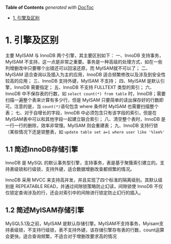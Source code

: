 <!-- START doctoc generated TOC please keep comment here to allow auto update -->
<!-- DON'T EDIT THIS SECTION, INSTEAD RE-RUN doctoc TO UPDATE -->
**Table of Contents**  *generated with [DocToc](https://github.com/thlorenz/doctoc)*

- [1. 引擎及区别](#1-%E5%BC%95%E6%93%8E%E5%8F%8A%E5%8C%BA%E5%88%AB)

<!-- END doctoc generated TOC please keep comment here to allow auto update -->

# 1. 引擎及区别
主要 MyISAM 与 InnoDB 两个引擎，其主要区别如下：
一、InnoDB 支持事务，MyISAM 不支持，这一点是非常之重要。事务是一种高级的处理方式，如在一些列增删改中只要哪个出错还可以回滚还原，而 MyISAM就不可以了；
二、MyISAM 适合查询以及插入为主的应用，InnoDB 适合频繁修改以及涉及到安全性较高的应用；
三、InnoDB 支持外键，MyISAM 不支持；
四、MyISAM 是默认引擎，InnoDB 需要指定；
五、InnoDB 不支持 FULLTEXT 类型的索引；
六、InnoDB 中不保存表的行数，如 `select count(*) from table` 时，InnoDB；需要扫描一遍整个表来计算有多少行，但是 MyISAM 只要简单的读出保存好的行数即可。注意的是，当 `count(*)`语句包含 where 条件时 MyISAM 也需要扫描整个表；
七、对于自增长的字段，InnoDB 中必须包含只有该字段的索引，但是在 MyISAM表中可以和其他字段一起建立联合索引；
八、清空整个表时，InnoDB 是一行一行的删除，效率非常慢。MyISAM 则会重建表；
九、InnoDB 支持行锁（某些情况下还是锁整表，如 `update table set a=1 where user like '%lee%'`

## 1.1 简述InnoDB存储引擎

InnoDB 是 MySQL 的默认事务型引擎，支持事务，表是基于聚簇索引建立的。支持表级锁和行级锁，支持外键，适合数据增删改查都频繁的情况。

InnoDB 采用 MVCC 来支持高并发，并且实现了四个标准的隔离级别。其默认级别是 REPEATABLE READ，并通过间隙锁策略防止幻读，间隙锁使 InnoDB 不仅仅锁定查询涉及的行，还会对索引中的间隙进行锁定防止幻行的插入。

## 1.2 简述MyISAM存储引擎

MySQL5.1及之前，MyISAM 是默认存储引擎。MyISAM不支持事务，Myisam支持表级锁，不支持行级锁，表不支持外键，该存储引擎存有表的行数，count运算会更快。适合查询频繁，不适合对于增删改要求高的情况